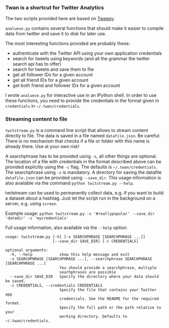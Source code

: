 

### Twan is a shortcut for Twitter Analytics

The two scripts provided here are based on [Tweepy](https://tweepy.readthedocs.io). 

`analuese.py` contains several functions that should make it easier to compile data from twitter and save it to disk for later use.

The most interesting functions provided are probably these:

- authenticate with the Twitter API using your own application credentials
- search for tweets using keywords (and all the grammar the twitter search api has to offer)
- search for tweets and save them to file
- get all follower IDs for a given account
- get all friend IDs for a given account
- get both friend and follower IDs for a given account

I wrote `analuese.py` for interactive use in an IPython shell. In order to use these functions, you need to provide the credentials in the format given in `credentials` in `~/.twan/credentials`.

### Streaming content to file

`twitstream.py` is a command line script that allows to stream content directly to file. The data is saved in a file named `datafile.json`. Be careful: There is no mechanism that checks if a file or folder with this name is already there. Use at your own risk! 

A searchphrase has to be provided using `-s`, all other things are optional.
The location of a file with credentials in the format described above can be provided explicitly using the `-c` flag. The defaults is `~/.twan/credentials`.
The searchphrase using `-s` is mandatory. A directory for saving the datafile `datafile.json` can be provided using `--save_dir`. This usage information is also available via the command `python twitstream.py --help`.

twitstream can be used to permanently collect data, e.g. if you want to build a dataset about a hashtag. Just let the script run in the background on a server, e.g. using `screen`. 

Example usage: `python twitstream.py -s '#reallypopular' --save_dir 'datadir' -c 'mycredentials'`

Full usage information, also available via the `--help` option:

~~~
usage: twitstream.py [-h] [-s SEARCHPHRASE [SEARCHPHRASE ...]]
                     [--save_dir SAVE_DIR] [-c CREDENTIALS]

optional arguments:
  -h, --help            show this help message and exit
  -s SEARCHPHRASE [SEARCHPHRASE ...], --searchphrase SEARCHPHRASE [SEARCHPHRASE ...]
                        You should provide a searchphrase, multiple
                        searhphrases are possible
  --save_dir SAVE_DIR   Specify the directory where your data should be saved.
  -c CREDENTIALS, --credentials CREDENTIALS
                        Specify the file that contains your Twitter app
                        credentials. See the README for the required format.
                        Specify the full path or the path relative to your
                        working directory. Defaults to ~/.twan/credentials.
~~~


